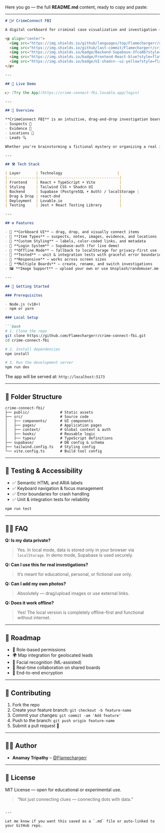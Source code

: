 Here you go — the full **README.md** content, ready to copy and paste:

---

````markdown
# 🕵️‍♂️ CrimeConnect FBI

A digital corkboard for criminal case visualization and investigation — inspired by real-world detective boards and built using **React**, **TypeScript**, **Tailwind CSS**, and **Supabase**.

<p align="center">
  <img src="https://img.shields.io/github/languages/top/Flamechargerr/crime-connect-fbi?style=flat-square" alt="Top Language">
  <img src="https://img.shields.io/github/last-commit/Flamechargerr/crime-connect-fbi?style=flat-square" alt="Last Commit">
  <img src="https://img.shields.io/badge/Backend-Supabase-3fca8b?style=flat-square">
  <img src="https://img.shields.io/badge/Frontend-React-blue?style=flat-square">
  <img src="https://img.shields.io/badge/UI-shadcn--ui-yellow?style=flat-square">
</p>

---

## 🔗 Live Demo

👉 [Try the App](https://crime-connect-fbi.lovable.app/login)

---

## 🧠 Overview

**CrimeConnect FBI** is an intuitive, drag-and-drop investigation board that helps visualize cases by connecting:
- Suspects 👤
- Evidence 📄
- Locations 📍
- Leads 🔍

Whether you're brainstorming a fictional mystery or organizing a real investigative workflow, CrimeConnect is a privacy-first, visually-rich environment to map your thoughts.

---

## 🛠 Tech Stack

| Layer       | Technology                         |
|-------------|-------------------------------------|
| Frontend    | React + TypeScript + Vite           |
| Styling     | Tailwind CSS + Shadcn UI            |
| Backend     | Supabase (PostgreSQL + Auth) / localStorage |
| Drag & Drop | react-dnd                           |
| Deployment  | Lovable.io                          |
| Testing     | Jest + React Testing Library        |

---

## ⚙️ Features

- 📌 **Corkboard UI** — drag, drop, and visually connect items  
- 🧠 **Item Types** — suspects, notes, images, evidence, and locations  
- 🎨 **Custom Styling** — labels, color-coded links, and metadata  
- 🔐 **Login System** — Supabase-auth (for live demo)
- 💾 **Offline Mode** — fallback to localStorage for privacy-first use
- 🧪 **Tested** — unit & integration tests with graceful error boundaries
- 📱 **Responsive** — works across screen sizes
- 🧰 **Multiple Boards** — create, rename, and switch investigations
- 🖼️ **Image Support** — upload your own or use Unsplash/randomuser.me

---

## 🚀 Getting Started

### Prerequisites

- Node.js (v18+)
- npm or yarn

### Local Setup

```bash
# 1. Clone the repo
git clone https://github.com/Flamechargerr/crime-connect-fbi.git
cd crime-connect-fbi

# 2. Install dependencies
npm install

# 3. Run the development server
npm run dev
````

The app will be served at: `http://localhost:5173`

---

## 📁 Folder Structure

```
crime-connect-fbi/
├── public/              # Static assets
├── src/                 # Source code
│   ├── components/      # UI components
│   ├── pages/           # Application pages
│   ├── context/         # Global context & auth
│   ├── hooks/           # Reusable logic
│   ├── types/           # TypeScript definitions
├── supabase/            # DB config & schema
├── tailwind.config.ts   # Styling config
└── vite.config.ts       # Build tool config
```

---

## 🧪 Testing & Accessibility

* ✅ Semantic HTML and ARIA labels
* ✅ Keyboard navigation & focus management
* ✅ Error boundaries for crash handling
* ✅ Unit & integration tests for reliability

```bash
npm run test
```

---

## 🙋‍♂️ FAQ

**Q: Is my data private?**

> Yes. In local mode, data is stored only in your browser via `localStorage`. In demo mode, Supabase is used securely.

**Q: Can I use this for real investigations?**

> It’s meant for educational, personal, or fictional use only.

**Q: Can I add my own photos?**

> Absolutely — drag/upload images or use external links.

**Q: Does it work offline?**

> Yes! The local version is completely offline-first and functional without internet.

---

## 🧭 Roadmap

* 🧾 Role-based permissions
* 🌍 Map integration for geolocated leads
* 📸 Facial recognition (ML-assisted)
* 🤝 Real-time collaboration on shared boards
* 🔐 End-to-end encryption

---

## 🤝 Contributing

1. Fork the repo
2. Create your feature branch: `git checkout -b feature-name`
3. Commit your changes: `git commit -am 'Add feature'`
4. Push to the branch: `git push origin feature-name`
5. Submit a pull request 🚀

---

## 👨‍💻 Author

* **Anamay Tripathy** – [@Flamechargerr](https://github.com/Flamechargerr)

---

## 📃 License

MIT License — open for educational or experimental use.

> “Not just connecting clues — connecting dots with data.”

```

---

Let me know if you want this saved as a `.md` file or auto-linked to your GitHub repo.
```
